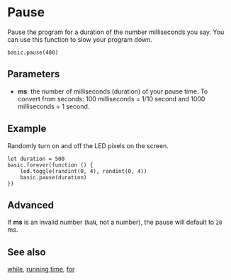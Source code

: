 # Pause

Pause the program for a duration of the number milliseconds you say. 
You can use this function to slow your program down.

```sig
basic.pause(400)
```

## Parameters

* **ms**: the number of milliseconds (duration) of your pause time. To convert from seconds: 100 milliseconds = 1/10 second and 1000 milliseconds = 1 second.

## Example

Randomly turn on and off the LED pixels on the screen.

```blocks
let duration = 500
basic.forever(function () {
    led.toggle(randint(0, 4), randint(0, 4))
    basic.pause(duration)
})
```

## Advanced

If **ms** is an invalid number (`NaN`, not a number), the pause will default to `20` ms.

## See also

[while](/blocks/loops/while), [running time](/reference/input/running-time), [for](/blocks/loops/for)

